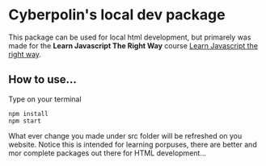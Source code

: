 # Cyberpolin's local dev package

This package can be used for local html development, but primarely was made for the **Learn Javascript The Right Way** course [Learn Javascript the right way](!https://cyberpolin.com/courses/learn-javascript-right-way).

## How to use...

Type on your terminal
```
npm install
npm start
```

What ever change you made under src folder will be refreshed on you website. Notice this is intended for learning porpuses, there are better and mor complete packages out there for HTML development...

